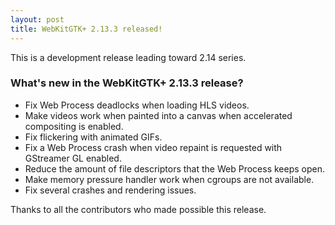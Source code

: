 ```yaml
---
layout: post
title: WebKitGTK+ 2.13.3 released!
---
```


This is a development release leading toward 2.14 series.

### What's new in the WebKitGTK+ 2.13.3 release?

 - Fix Web Process deadlocks when loading HLS videos.
 - Make videos work when painted into a canvas when accelerated compositing is enabled.
 - Fix flickering with animated GIFs.
 - Fix a Web Process crash when video repaint is requested with GStreamer GL enabled.
 - Reduce the amount of file descriptors that the Web Process keeps open.
 - Make memory pressure handler work when cgroups are not available.
 - Fix several crashes and rendering issues.

Thanks to all the contributors who made possible this release.
